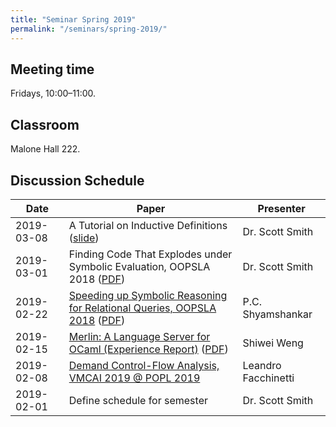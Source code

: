 ```yaml
---
title: "Seminar Spring 2019"
permalink: "/seminars/spring-2019/"
---
```


Meeting time
------------

Fridays, 10:00–11:00.

Classroom
---------

Malone Hall 222.

Discussion Schedule
-------------------

| Date | Paper | Presenter |
|-|-|-
| 2019-03-08 | A Tutorial on Inductive Definitions ([slide](https://softech.cs.uni-kl.de/homepage/teaching/SVHOL12/slides6a.pdf)) | Dr. Scott Smith |
| 2019-03-01 | Finding Code That Explodes under Symbolic Evaluation, OOPSLA 2018 ([PDF](https://unsat.cs.washington.edu/papers/bornholt-sympro.pdf)) | Dr. Scott Smith |
| 2019-02-22 | [Speeding up Symbolic Reasoning for Relational Queries, OOPSLA 2018](https://2018.splashcon.org/event/splash-2018-oopsla-speeding-up-symbolic-reasoning-for-relational-queries) ([PDF](https://dl.acm.org/citation.cfm?id=3276527)) | P.C. Shyamshankar |
| 2019-02-15 | [Merlin: A Language Server for OCaml (Experience Report)]("https://icfp18.sigplan.org/event/icfp-2018-papers-experience-report-merlin-a-language-server-for-ocaml") ([PDF]("http://delivery.acm.org/10.1145/3240000/3236798/icfp18main-p116-p.pdf?ip=68.84.9.107&id=3236798&acc=OA&key=4D4702B0C3E38B35%2E4D4702B0C3E38B35%2E4D4702B0C3E38B35%2E6D218144511F3437&__acm__=1550078711_715c5f93a1b2c6c1b3b4c73bad780bf0")) | Shiwei Weng |
| 2019-02-08 | [Demand Control-Flow Analysis, VMCAI 2019 @ POPL 2019]("https://popl19.sigplan.org/event/vmcai-2019-demand-control-flow-analysis") | Leandro Facchinetti |
| 2019-02-01 | Define schedule for semester | Dr. Scott Smith |